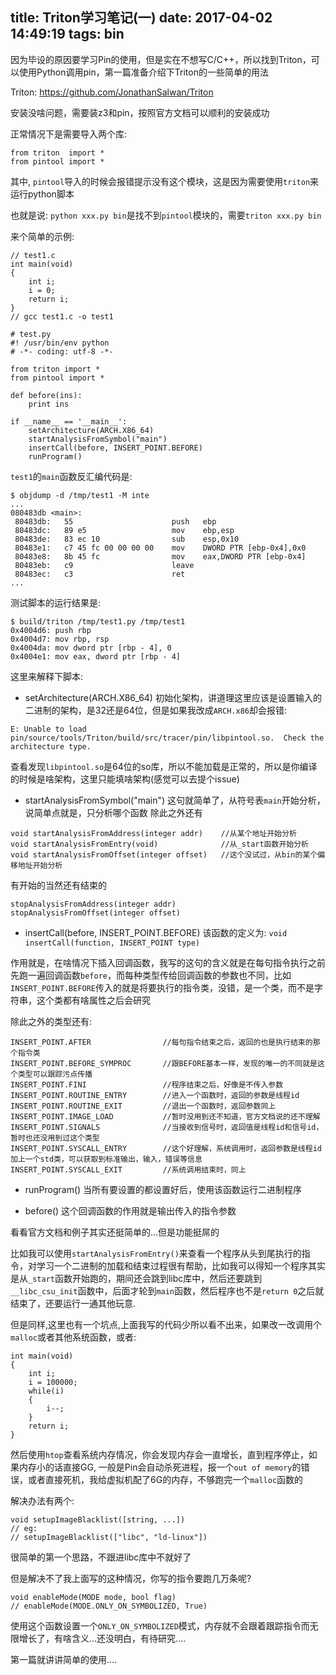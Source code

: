title: Triton学习笔记(一)
date: 2017-04-02 14:49:19
tags: bin
---

因为毕设的原因要学习Pin的使用，但是实在不想写C/C++，所以找到Triton，可以使用Python调用pin，第一篇准备介绍下Triton的一些简单的用法

<!--more-->

Triton: <https://github.com/JonathanSalwan/Triton>

安装没啥问题，需要装z3和pin，按照官方文档可以顺利的安装成功

正常情况下是需要导入两个库:
```
from triton  import *
from pintool import *
```

其中, `pintool`导入的时候会报错提示没有这个模块，这是因为需要使用`triton`来运行python脚本

也就是说: `python xxx.py bin`是找不到`pintool`模块的，需要`triton xxx.py bin`

来个简单的示例:
```
// test1.c
int main(void)
{
	int i;
	i = 0;
	return i;
}
// gcc test1.c -o test1
```

```
# test.py
#! /usr/bin/env python
# -*- coding: utf-8 -*-

from triton import *
from pintool import *

def before(ins):
	print ins

if __name__ == '__main__':
	setArchitecture(ARCH.X86_64)
	startAnalysisFromSymbol("main")
	insertCall(before, INSERT_POINT.BEFORE)
	runProgram()
```

`test1`的`main`函数反汇编代码是:
```
$ objdump -d /tmp/test1 -M inte
...
080483db <main>:
 80483db:	55                   	push   ebp
 80483dc:	89 e5                	mov    ebp,esp
 80483de:	83 ec 10             	sub    esp,0x10
 80483e1:	c7 45 fc 00 00 00 00 	mov    DWORD PTR [ebp-0x4],0x0
 80483e8:	8b 45 fc             	mov    eax,DWORD PTR [ebp-0x4]
 80483eb:	c9                   	leave
 80483ec:	c3                   	ret
...
```

测试脚本的运行结果是:
```
$ build/triton /tmp/test1.py /tmp/test1
0x4004d6: push rbp
0x4004d7: mov rbp, rsp
0x4004da: mov dword ptr [rbp - 4], 0
0x4004e1: mov eax, dword ptr [rbp - 4]
```

这里来解释下脚本:

* setArchitecture(ARCH.X86_64)
初始化架构，讲道理这里应该是设置输入的二进制的架构，是32还是64位，但是如果我改成`ARCH.x86`却会报错:
```
E: Unable to load pin/source/tools/Triton/build/src/tracer/pin/libpintool.so.  Check the architecture type.
```

查看发现`libpintool.so`是64位的so库，所以不能加载是正常的，所以是你编译的时候是啥架构，这里只能填啥架构(感觉可以去提个issue)

* startAnalysisFromSymbol("main")
这句就简单了，从符号表`main`开始分析，说简单点就是，只分析哪个函数
除此之外还有
```
void startAnalysisFromAddress(integer addr)    //从某个地址开始分析
void startAnalysisFromEntry(void)              //从_start函数开始分析
void startAnalysisFromOffset(integer offset)   //这个没试过，从bin的某个偏移地址开始分析
```

有开始的当然还有结束的
```
stopAnalysisFromAddress(integer addr)
stopAnalysisFromOffset(integer offset)
```

* insertCall(before, INSERT_POINT.BEFORE)
该函数的定义为: `void insertCall(function, INSERT_POINT type)`

作用就是，在啥情况下插入回调函数，我写的这句的含义就是在每句指令执行之前先跑一遍回调函数`before`，而每种类型传给回调函数的参数也不同，比如`INSERT_POINT.BEFORE`传入的就是将要执行的指令类，没错，是一个类，而不是字符串，这个类都有啥属性之后会研究

除此之外的类型还有:
```
INSERT_POINT.AFTER                //每句指令结束之后，返回的也是执行结束的那个指令类
INSERT_POINT.BEFORE_SYMPROC       //跟BEFORE基本一样，发现的唯一的不同就是这个类型可以跟踪污点传播
INSERT_POINT.FINI                 //程序结束之后，好像是不传入参数
INSERT_POINT.ROUTINE_ENTRY        //进入一个函数时，返回的参数是线程id
INSERT_POINT.ROUTINE_EXIT         //退出一个函数时，返回参数同上
INSERT_POINT.IMAGE_LOAD           //暂时没用到还不知道，官方文档说的还不理解
INSERT_POINT.SIGNALS              //当接收到信号时，返回值是线程id和信号id，暂时也还没用到过这个类型
INSERT_POINT.SYSCALL_ENTRY        //这个好理解，系统调用时，返回参数是线程id加上一个std类，可以获取到标准输出，输入，错误等信息
INSERT_POINT.SYSCALL_EXIT         //系统调用结束时，同上
```

* runProgram()
当所有要设置的都设置好后，使用该函数运行二进制程序

* before()
这个回调函数的作用就是输出传入的指令参数

看看官方文档和例子其实还挺简单的...但是功能挺屌的

比如我可以使用`startAnalysisFromEntry()`来查看一个程序从头到尾执行的指令，对学习一个二进制的加载和结束过程很有帮助，比如我可以得知一个程序其实是从`_start`函数开始跑的，期间还会跳到libc库中，然后还要跳到`__libc_csu_init`函数中，后面才轮到`main`函数，然后程序也不是`return 0`之后就结束了，还要运行一通其他玩意.

但是同样,这里也有一个坑点,上面我写的代码少所以看不出来，如果改一改调用个`malloc`或者其他系统函数，或者:
```
int main(void)
{
	int i;
	i = 100000;
	while(i)
	{
		i--;
	}
	return i;
}
```

然后使用`htop`查看系统内存情况，你会发现内存会一直增长，直到程序停止，如果内存小的话直接GG, 一般是Pin会自动杀死进程，报一个`out of memory`的错误，或者直接死机，我给虚拟机配了6G的内存，不够跑完一个`malloc`函数的

解决办法有两个:
```
void setupImageBlacklist([string, ...])
// eg:
// setupImageBlacklist(["libc", "ld-linux"])
```

很简单的第一个思路，不跟进libc库中不就好了

但是解决不了我上面写的这种情况，你写的指令要跑几万条呢?
```
void enableMode(MODE mode, bool flag)
// enableMode(MODE.ONLY_ON_SYMBOLIZED, True)
```

使用这个函数设置一个`ONLY_ON_SYMBOLIZED`模式，内存就不会跟着跟踪指令而无限增长了，有啥含义...还没明白，有待研究....

第一篇就讲讲简单的使用....

